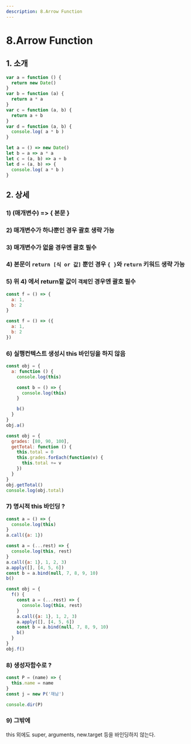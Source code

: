 ```yaml
---
description: 8.Arrow Function
---
```


# 8.Arrow Function

## 1. 소개

```javascript
var a = function () {
  return new Date()
}
var b = function (a) {
  return a * a
}
var c = function (a, b) {
  return a + b
}
var d = function (a, b) {
  console.log( a * b )
}
```

```javascript
let a = () => new Date()
let b = a => a * a
let c = (a, b) => a + b
let d = (a, b) => {
  console.log( a * b )
}
```

## 2. 상세

### 1\) \(매개변수\) =&gt; { 본문 }

### 2\) 매개변수가 하나뿐인 경우 괄호 생략 가능

### 3\) 매개변수가 없을 경우엔 괄호 필수

### 4\) 본문이 `return [식 or 값]` 뿐인 경우 `{ }`와 `return` 키워드 생략 가능

### 5\) 위 4\) 에서 return할 값이 `객체`인 경우엔 괄호 필수

```javascript
const f = () => {
  a: 1,
  b: 2
}

const f = () => ({
  a: 1,
  b: 2
})
```

### 6\) 실행컨텍스트 생성시 this 바인딩을 하지 않음

```javascript
const obj = {
  a: function () {
    console.log(this)

    const b = () => {
      console.log(this)
    }

    b()
  }
}
obj.a()
```

```javascript
const obj = {
  grades: [80, 90, 100],
  getTotal: function () {
    this.total = 0
    this.grades.forEach(function(v) {
      this.total += v
    })
  }
}
obj.getTotal()
console.log(obj.total)
```

### 7\) 명시적 this 바인딩 ?

```javascript
const a = () => {
  console.log(this)
}
a.call({a: 1})
```

```javascript
const a = (...rest) => {
  console.log(this, rest)
}
a.call({a: 1}, 1, 2, 3)
a.apply([], [4, 5, 6])
const b = a.bind(null, 7, 8, 9, 10)
b()
```

```javascript
const obj = {
  f() {
    const a = (...rest) => {
      console.log(this, rest)
    }
    a.call({a: 1}, 1, 2, 3)
    a.apply([], [4, 5, 6])
    const b = a.bind(null, 7, 8, 9, 10)
    b()
  }
}
obj.f()
```

### 8\) 생성자함수로 ?

```javascript
const P = (name) => {
  this.name = name
}
const j = new P('재남')

console.dir(P)
```

### 9\) 그밖에

this 외에도 super, arguments, new.target 등을 바인딩하지 않는다.

